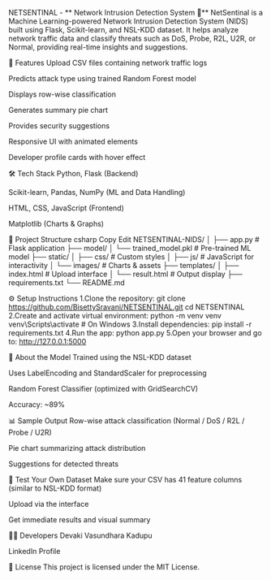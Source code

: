 NETSENTINAL - ** Network Intrusion Detection System 🔐**
NetSentinal is a Machine Learning-powered Network Intrusion Detection System (NIDS) built using Flask, Scikit-learn, and NSL-KDD dataset. It helps analyze network traffic data and classify threats such as DoS, Probe, R2L, U2R, or Normal, providing real-time insights and suggestions.


🚀 Features
Upload CSV files containing network traffic logs

Predicts attack type using trained Random Forest model

Displays row-wise classification

Generates summary pie chart

Provides security suggestions

Responsive UI with animated elements

Developer profile cards with hover effect

🛠️ Tech Stack
Python, Flask (Backend)

Scikit-learn, Pandas, NumPy (ML and Data Handling)

HTML, CSS, JavaScript (Frontend)

Matplotlib (Charts & Graphs)

📂 Project Structure
csharp
Copy
Edit
NETSENTINAL-NIDS/
│
├── app.py                      # Flask application
├── model/
│   └── trained_model.pkl       # Pre-trained ML model
├── static/
│   ├── css/                    # Custom styles
│   ├── js/                     # JavaScript for interactivity
│   └── images/                 # Charts & assets
├── templates/
│   ├── index.html              # Upload interface
│   └── result.html             # Output display
├── requirements.txt
└── README.md

⚙️ Setup Instructions
1.Clone the repository:
git clone https://github.com/BisettySravani/NETSENTINAL.git
cd NETSENTINAL
2.Create and activate virtual environment:
python -m venv venv
venv\Scripts\activate  # On Windows
3.Install dependencies:
pip install -r requirements.txt
4.Run the app:
python app.py
5.Open your browser and go to:
http://127.0.0.1:5000



🧠 About the Model
Trained using the NSL-KDD dataset

Uses LabelEncoding and StandardScaler for preprocessing

Random Forest Classifier (optimized with GridSearchCV)

Accuracy: ~89%

📊 Sample Output
Row-wise attack classification (Normal / DoS / R2L / Probe / U2R)

Pie chart summarizing attack distribution

Suggestions for detected threats

🧪 Test Your Own Dataset
Make sure your CSV has 41 feature columns (similar to NSL-KDD format)

Upload via the interface

Get immediate results and visual summary

👩‍💻 Developers
Devaki Vasundhara Kadupu

LinkedIn Profile

📜 License
This project is licensed under the MIT License.

